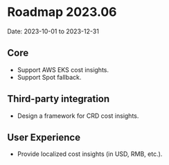 #  Roadmap 2023.06

Date: 2023-10-01 to 2023-12-31

## Core

* Support AWS EKS cost insights.
* Support Spot fallback.

## Third-party integration

* Design a framework for CRD cost insights.

## User Experience
* Provide localized cost insights (in USD, RMB, etc.).
